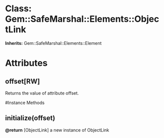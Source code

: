 # Class: Gem::SafeMarshal::Elements::ObjectLink
**Inherits:** Gem::SafeMarshal::Elements::Element
    



# Attributes
## offset[RW] [](#attribute-i-offset)
Returns the value of attribute offset.


#Instance Methods
## initialize(offset) [](#method-i-initialize)

**@return** [ObjectLink] a new instance of ObjectLink

